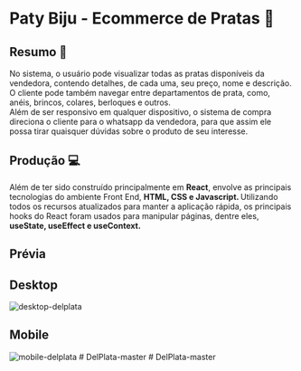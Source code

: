 # Paty Biju - Ecommerce de Pratas :ring:

## Resumo :book:
<p>No sistema, o usuário pode visualizar todas as pratas disponíveis da vendedora, contendo detalhes, de cada uma, seu preço, nome e descrição. O cliente pode também navegar entre departamentos de prata, como, anéis, brincos, colares, berloques e outros.<br>
Além de ser responsivo em qualquer dispositivo, o sistema de compra direciona o cliente para o whatsapp da vendedora, para que assim ele possa tirar quaisquer dúvidas sobre o produto de seu interesse.</p>

## Produção :computer:
<p>Além de ter sido construído principalmente em <b>React</b>, envolve as principais tecnologias do ambiente Front End, <b>HTML, CSS e Javascript. </b>
Utilizando todos os recursos atualizados para manter a aplicação rápida, os principais hooks do React foram usados para manipular páginas, dentre eles, <b>useState, useEffect e useContext.</b> </p>

## Prévia

## Desktop
![desktop-delplata](https://user-images.githubusercontent.com/112043267/236082803-888f7292-ab07-438a-989f-b0dea99d7b8d.jpeg)

## Mobile

![mobile-delplata](https://user-images.githubusercontent.com/112043267/236082826-50ee9113-f9b6-4cf2-a102-3b1df8a145d1.jpeg)
#   D e l P l a t a - m a s t e r  
 #   D e l P l a t a - m a s t e r  
 